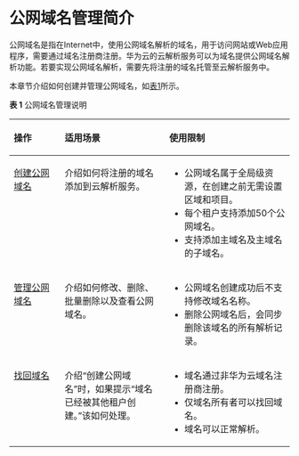 # 公网域名管理简介<a name="dns_usermanual_0030"></a>

公网域名是指在Internet中，使用公网域名解析的域名，用于访问网站或Web应用程序，需要通过域名注册商注册。华为云的云解析服务可以为域名提供公网域名解析功能。若要实现公网域名解析，需要先将注册的域名托管至云解析服务中。

本章节介绍如何创建并管理公网域名，如[表1](#table977612405507)所示。

**表 1**  公网域名管理说明

<a name="table977612405507"></a>
<table><thead align="left"><tr id="row87771409504"><th class="cellrowborder" valign="top" width="18.13181318131813%" id="mcps1.2.4.1.1"><p id="p15777740175016"><a name="p15777740175016"></a><a name="p15777740175016"></a>操作</p>
</th>
<th class="cellrowborder" valign="top" width="37.32373237323732%" id="mcps1.2.4.1.2"><p id="p47771140115015"><a name="p47771140115015"></a><a name="p47771140115015"></a>适用场景</p>
</th>
<th class="cellrowborder" valign="top" width="44.54445444544455%" id="mcps1.2.4.1.3"><p id="p11777174055015"><a name="p11777174055015"></a><a name="p11777174055015"></a>使用限制</p>
</th>
</tr>
</thead>
<tbody><tr id="row3777840175020"><td class="cellrowborder" valign="top" width="18.13181318131813%" headers="mcps1.2.4.1.1 "><p id="p167777403501"><a name="p167777403501"></a><a name="p167777403501"></a><a href="创建公网域名.md">创建公网域名</a></p>
</td>
<td class="cellrowborder" valign="top" width="37.32373237323732%" headers="mcps1.2.4.1.2 "><p id="p777716406501"><a name="p777716406501"></a><a name="p777716406501"></a>介绍如何将注册的域名添加到云解析服务。</p>
</td>
<td class="cellrowborder" valign="top" width="44.54445444544455%" headers="mcps1.2.4.1.3 "><a name="ul446519315616"></a><a name="ul446519315616"></a><ul id="ul446519315616"><li>公网域名属于全局级资源，在创建之前无需设置区域和项目。</li><li>每个租户支持添加50个公网域名。</li><li>支持添加主域名及主域名的子域名。</li></ul>
</td>
</tr>
<tr id="row1577754016507"><td class="cellrowborder" valign="top" width="18.13181318131813%" headers="mcps1.2.4.1.1 "><p id="p4777640105010"><a name="p4777640105010"></a><a name="p4777640105010"></a><a href="管理公网域名.md">管理公网域名</a></p>
</td>
<td class="cellrowborder" valign="top" width="37.32373237323732%" headers="mcps1.2.4.1.2 "><p id="p3777134025015"><a name="p3777134025015"></a><a name="p3777134025015"></a>介绍如何修改、删除、批量删除以及查看公网域名。</p>
</td>
<td class="cellrowborder" valign="top" width="44.54445444544455%" headers="mcps1.2.4.1.3 "><a name="ul18735122581518"></a><a name="ul18735122581518"></a><ul id="ul18735122581518"><li>公网域名创建成功后不支持修改域名名称。</li><li>删除公网域名后，会同步删除该域名的所有解析记录。</li></ul>
</td>
</tr>
<tr id="row187779402501"><td class="cellrowborder" valign="top" width="18.13181318131813%" headers="mcps1.2.4.1.1 "><p id="p117774407505"><a name="p117774407505"></a><a name="p117774407505"></a><a href="找回域名.md">找回域名</a></p>
</td>
<td class="cellrowborder" valign="top" width="37.32373237323732%" headers="mcps1.2.4.1.2 "><p id="p157771840155010"><a name="p157771840155010"></a><a name="p157771840155010"></a>介绍“创建公网域名”时，如果提示“域名已经被其他租户创建。”该如何处理。</p>
</td>
<td class="cellrowborder" valign="top" width="44.54445444544455%" headers="mcps1.2.4.1.3 "><a name="ul1638819454403"></a><a name="ul1638819454403"></a><ul id="ul1638819454403"><li>域名通过非华为云域名注册商注册。</li><li>仅域名所有者可以找回域名。</li><li>域名可以正常解析。</li></ul>
</td>
</tr>
</tbody>
</table>

